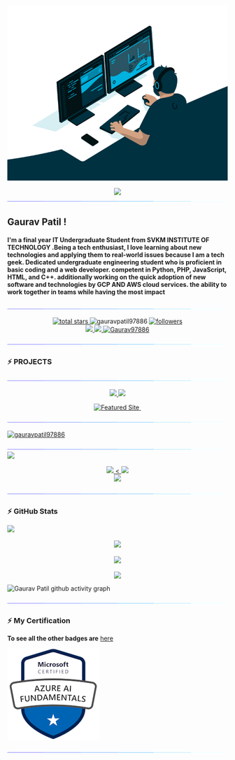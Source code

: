 
<p align='center'>
    <img alt='GIF' src='https://github.com/gauravpatil97886/gauravpatil97886/blob/main/profile-3d-contrib/code.gif?raw=true' width='600' height='400' />
</p>
<div align='center'>
<img src='https://readme-typing-svg.herokuapp.com?font=ubuntu&color=16A085&center=true&lines=hii+I+am+Gaurav+patil;Front+End+Developer;Enthusiastic+Programmer;Open+Source+Contributor;Code+For+Everyone'/>
</div>

<img src="https://github.com/gauravpatil97886/gauravpatil97886/blob/main/gaurav_gif/Line.gif"/>

## Gaurav Patil ! 

<p align='justify'>
<h4>I'm a final year IT Undergraduate Student from SVKM INSTITUTE OF TECHNOLOGY .Being a tech enthusiast, I love learning about new technologies and applying them to real-world issues because I am a tech geek. Dedicated undergraduate engineering student who is proficient in basic coding and a web developer. competent in Python, PHP, JavaScript, HTML, and C++. additionally working on the quick adoption of new software and technologies by GCP AND AWS cloud services. the ability to work together in teams while having the most impact</h4>
<img src="https://github.com/gauravpatil97886/gauravpatil97886/blob/main/gaurav_gif/Line.gif"/>

<br>
<p align='center'>
    <a href='https://github.com/mrhrifat?tab=repositories&sort=stargazers'>
        <img alt='total stars' title='Total stars on GitHub' src='https://custom-icon-badges.herokuapp.com/badge/dynamic/json?logo=star&color=55960c&labelColor=488207&label=Stars&style=for-the-badge&query=%24.stars&url=https://api.github-star-counter.workers.dev/user/gauravpatil97886'/>
    </a>
   <img width="20%" src="https://komarev.com/ghpvc/?username=gauravpatil97886&label=Profile%20views&color=0e75b6&style=flat" alt="gauravpatil97886" />
    <a href='https://github.com/gauravpatil97886?tab=followers'>
        <img alt='followers' title='Follow Me on GitHub' src='https://custom-icon-badges.herokuapp.com/github/followers/gauravpatil97886?color=236ad3&labelColor=1155ba&style=for-the-badge&logo=person-add&label=Follow&logoColor=white'/>
        <br>
    </a>
    <a href='https://www.linkedin.com/in/gauravpatil97886' target='_blank'>
        <img src='https://img.shields.io/badge/linkedin%20-%230077B5.svg?&style=for-the-badge&logo=linkedin&logoColor=white'/>
    </a>
    <a href='gauravpatil97886@gmail.com' target='_blank'>
        <img src='https://img.shields.io/badge/Gmail-D14836?style=for-the-badge&logo=gmail&logoColor=white'/>
    </a>
    <a href="https://twitter.com/Gaurav97886" target="blank"><img src="https://img.shields.io/twitter/follow/Gaurav97886?logo=twitter&style=for-the-badge" alt="Gaurav97886" /></a>
</p>
<img src="https://github.com/gauravpatil97886/gauravpatil97886/blob/main/gaurav_gif/Line.gif"/>

### :zap: PROJECTS

<img src="https://github.com/gauravpatil97886/gauravpatil97886/blob/main/gaurav_gif/Line.gif"/>

<p align='center'>
    <a href='https://github.com/gauravpatil97886/College-Enterprise-Resource-Planning-System-Project-'>
        <img src='https://github-readme-stats.vercel.app/api/pin/?username=gauravpatil97886&repo=College-Enterprise-Resource-Planning-System-Project-&title_color=ffffff&text_color=c9cacc&icon_color=2bbc8a&bg_color=0C1014&hide_border=true&hide=html'/>
    </a>
    <a href='https://github.com/gauravpatil97886/githubprofilefinder'>
        <img src='https://github-readme-stats.vercel.app/api/pin/?username=gauravpatil97886&repo=githubprofilefinder &title_color=ffffff&text_color=c9cacc&icon_color=2bbc8a&bg_color=0C1014&hide_border=true'/>
    </a>
</p>
<p align='center'>
    <a href=>
        <img alt='Featured Site' title='Featured Site'  src='https://custom-icon-badges.herokuapp.com/badge/-Featured%20Site-D14836?style=for-the-badge&logoColor=white&logo=globe'/>
    </a>
    <a href=''>
        <img alt=''Others Projects' title='Others Projects' src='https://custom-icon-badges.herokuapp.com/badge/-Others%20Projects-16a085?style=for-the-badge&logoColor=white&logo=project'/>
    </a>
</p>

<img src="https://github.com/gauravpatil97886/gauravpatil97886/blob/main/gaurav_gif/Line.gif"/>

<p align="left"> <a href="https://github.com/ryo-ma/github-profile-trophy"><img src="https://github-profile-trophy.vercel.app/?username=gauravpatil97886" alt="gauravpatil97886" /></a> </p>

<img src="https://github.com/gauravpatil97886/gauravpatil97886/blob/main/gaurav_gif/Line.gif"/>

<img src="https://github.com/Gauravpatil97886/Gauravpatil97886/blob/main/images/Line.gif">
<p align="center">

  <a href="https://github.com/anuraghazra/github-readme-stats" target="_blank">
    <img width="30%" src= "https://github-readme-stats.vercel.app/api/top-langs/?username=Gauravpatil97886&layout=compact&langs_count=10&theme=radical&hide_border=true&custom_title=Most Used Languages">
  </a>
  <a href="https://github.com/vn7n24fzkq/github-profile-summary-cards" target="_blank">
    <img width="30%" src= "https://github-profile-summary-cards.vercel.app/api/cards/repos-per-language?username=Gauravpatil97886&theme=radical" alt=""><
    <img width="30%" src= "https://github-profile-summary-cards.vercel.app/api/cards/most-commit-language?username=Gauravpatil97886&theme=radical"><br>
    <img width="30%" src= "https://github-profile-summary-cards.vercel.app/api/cards/productive-time?username=Gauravpatil97886&theme=radical&utcOffset=8">
  </a>

</p>

<img src="https://github.com/gauravpatil97886/gauravpatil97886/blob/main/gaurav_gif/Line.gif"/>

### :zap: GitHub Stats
<img src="https://github.com/Gauravpatil97886/Gauravpatil97886/blob/main/images/Line.gif">
<p align="center">
  <a href="https://github.com/anuraghazra/github-readme-stats" target="_blank">
    <img align="center" width="60%" src="https://github-readme-stats.vercel.app/api?username=Gauravpatil97886&show_icons=true&hide_border=true&show_owner=true&title_color=ff6e96&theme=radical&custom_title=नमस्ते 🙏 Programmers!&layout=compact"/><br><br>
    <img align="center" width="100%" src="https://github-readme-streak-stats.herokuapp.com/?user=Gauravpatil97886&theme=radical&custom_title=streak-stats&hide_border=true&layout=compact" /><br><br>
    <img align="center" width="60%" src="https://github-profile-summary-cards.vercel.app/api/cards/profile-details?username=Gauravpatil97886&theme=radical" />
  </a>
</p>


![Gaurav Patil github activity graph](https://activity-graph.herokuapp.com/graph?username=gauravpatil97886&theme=react-dark&layout=compact&title_color=FF69B4&hide_border=true&area=true)

<img src="https://github.com/gauravpatil97886/gauravpatil97886/blob/main/gaurav_gif/Line.gif"/>

### :zap: My Certification


 **To see all the other badges are** [here](https://www.credly.com/users/gaurav-patil.131bb511)

[![Ai-900](https://github.com/gauravpatil97886/gauravpatil97886/blob/main/gaurav_gif/microsoft-certified-azure-ai-fundamentals.png)](https://www.credly.com/badges/1dcb2ef6-176b-48e2-a67b-83c136f5d623/public_url)

<img src="https://github.com/gauravpatil97886/gauravpatil97886/blob/main/gaurav_gif/Line.gif"/>

